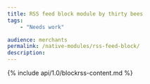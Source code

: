 ```yaml
---
title: RSS feed block module by thirty bees
tags:
    - "Needs work"

audience: merchants
permalink: /native-modules/rss-feed-block/
description:
---
```


{% include api/1.0/blockrss-content.md %}